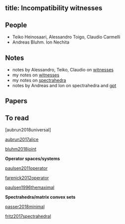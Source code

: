 title: Incompatibility witnesses
---
## People

* Teiko Heinosaari, Alessandro Toigo, Claudio Carmelli
* Andreas Bluhm. Ion Nechita

## Notes

* notes by Alessandro, Teiko, Claudio on [witnesses](witnesses/toigo.pdf)
* my notes on [witnesses](witnesses/aj_witnesses.pdf)
* my notes on [spectrahedra](witnesses/aj_spectrahedra.pdf)
* notes by Andreas and Ion on spectrahedra and [gpt](witnesses/bluhm.pdf)

## Papers


## To read
[aubrun2018universal]

[aubrun2017alice](aubrun2017alice)

[bluhm2018joint](bluhm2018joint)


**Operator spaces/systems**

[paulsen2011operator](paulsen2011operator)

[farenick2012operator](farenick2012operator)

[paulsen1996themaximal](paulsen1996themaximal)

**Spectrahedra/matrix convex sets**

[passer2018minimal](passer2018minimal)

[fritz2017spectrahedral](fritz2017spectrahedral)